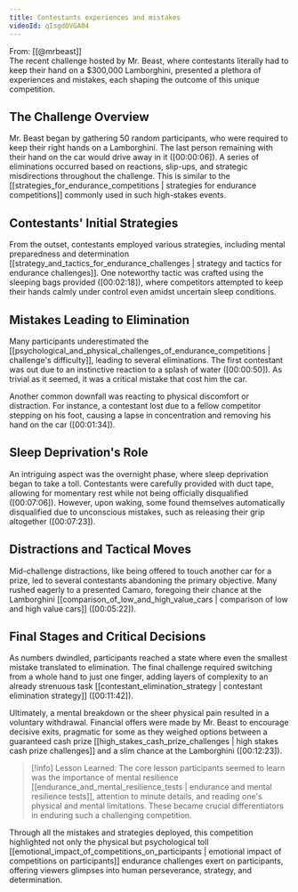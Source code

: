 ```yaml
---
title: Contestants experiences and mistakes
videoId: qIsgdOVGA04
---
```


From: [[@mrbeast]] <br/> 
The recent challenge hosted by Mr. Beast, where contestants literally had to keep their hand on a $300,000 Lamborghini, presented a plethora of experiences and mistakes, each shaping the outcome of this unique competition.

## The Challenge Overview

Mr. Beast began by gathering 50 random participants, who were required to keep their right hands on a Lamborghini. The last person remaining with their hand on the car would drive away in it (<a class="yt-timestamp" data-t="00:00:06">[00:00:06]</a>). A series of eliminations occurred based on reactions, slip-ups, and strategic misdirections throughout the challenge. This is similar to the [[strategies_for_endurance_competitions | strategies for endurance competitions]] commonly used in such high-stakes events.

## Contestants' Initial Strategies

From the outset, contestants employed various strategies, including mental preparedness and determination [[strategy_and_tactics_for_endurance_challenges | strategy and tactics for endurance challenges]]. One noteworthy tactic was crafted using the sleeping bags provided (<a class="yt-timestamp" data-t="00:02:18">[00:02:18]</a>), where competitors attempted to keep their hands calmly under control even amidst uncertain sleep conditions.

## Mistakes Leading to Elimination

Many participants underestimated the [[psychological_and_physical_challenges_of_endurance_competitions | challenge's difficulty]], leading to several eliminations. The first contestant was out due to an instinctive reaction to a splash of water (<a class="yt-timestamp" data-t="00:00:50">[00:00:50]</a>). As trivial as it seemed, it was a critical mistake that cost him the car.

Another common downfall was reacting to physical discomfort or distraction. For instance, a contestant lost due to a fellow competitor stepping on his foot, causing a lapse in concentration and removing his hand on the car (<a class="yt-timestamp" data-t="00:01:34">[00:01:34]</a>).

## Sleep Deprivation's Role

An intriguing aspect was the overnight phase, where sleep deprivation began to take a toll. Contestants were carefully provided with duct tape, allowing for momentary rest while not being officially disqualified (<a class="yt-timestamp" data-t="00:07:06">[00:07:06]</a>). However, upon waking, some found themselves automatically disqualified due to unconscious mistakes, such as releasing their grip altogether (<a class="yt-timestamp" data-t="00:07:23">[00:07:23]</a>).

## Distractions and Tactical Moves

Mid-challenge distractions, like being offered to touch another car for a prize, led to several contestants abandoning the primary objective. Many rushed eagerly to a presented Camaro, foregoing their chance at the Lamborghini [[comparison_of_low_and_high_value_cars | comparison of low and high value cars]] (<a class="yt-timestamp" data-t="00:05:22">[00:05:22]</a>).

## Final Stages and Critical Decisions

As numbers dwindled, participants reached a state where even the smallest mistake translated to elimination. The final challenge required switching from a whole hand to just one finger, adding layers of complexity to an already strenuous task [[contestant_elimination_strategy | contestant elimination strategy]] (<a class="yt-timestamp" data-t="00:11:42">[00:11:42]</a>).

Ultimately, a mental breakdown or the sheer physical pain resulted in a voluntary withdrawal. Financial offers were made by Mr. Beast to encourage decisive exits, pragmatic for some as they weighed options between a guaranteed cash prize [[high_stakes_cash_prize_challenges | high stakes cash prize challenges]] and a slim chance at the Lamborghini (<a class="yt-timestamp" data-t="00:12:23">[00:12:23]</a>).

> [!info] Lesson Learned:
> The core lesson participants seemed to learn was the importance of mental resilience [[endurance_and_mental_resilience_tests | endurance and mental resilience tests]], attention to minute details, and reading one's physical and mental limitations. These became crucial differentiators in enduring such a challenging competition.

Through all the mistakes and strategies deployed, this competition highlighted not only the physical but psychological toll [[emotional_impact_of_competitions_on_participants | emotional impact of competitions on participants]] endurance challenges exert on participants, offering viewers glimpses into human perseverance, strategy, and determination.